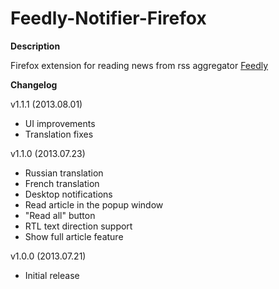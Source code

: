 Feedly-Notifier-Firefox
=======================

**Description**

Firefox extension for reading news from rss aggregator [Feedly](http://www.feedly.com)

**Changelog**

v1.1.1 (2013.08.01)

* UI improvements
* Translation fixes

v1.1.0 (2013.07.23)

* Russian translation
* French translation
* Desktop notifications
* Read article in the popup window
* "Read all" button
* RTL text direction support
* Show full article feature

v1.0.0 (2013.07.21)

* Initial release